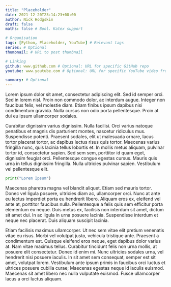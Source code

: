```yaml
---
title: "Placeholder"
date: 2021-12-20T23:14:23+08:00
author: Nick Hodgskin
draft: false
maths: false # Bool. Katex support

# Organisation
tags: [Python, Placeholder, YouTube] # Relevant tags
series: # Optional
thumbnail: # URL to post thumbnail

# Linking
github: www.github.com # Optional: URL for specific GitHub repo
youtube: www.youtube.com # Optional: URL for specific YouTube video from the channel

summary: # Optional
---
```


Lorem ipsum dolor sit amet, consectetur adipiscing elit. Sed id semper orci. Sed in lorem nisl. Proin non commodo dolor, ac interdum augue. Integer non faucibus felis, vel molestie diam. Etiam finibus ipsum dapibus nisi condimentum gravida. Nulla cursus non odio porta pellentesque. Proin at dui eu ipsum ullamcorper sodales.

Curabitur dignissim varius dignissim. Nulla facilisi. Orci varius natoque penatibus et magnis dis parturient montes, nascetur ridiculus mus. Suspendisse potenti. Praesent sodales, elit ut malesuada ornare, lacus tortor placerat tortor, ac dapibus lectus risus quis tortor. Maecenas varius fringilla nunc, quis lacinia tellus lobortis et. In mollis metus aliquam, pulvinar tortor id, consectetur sapien. Sed sem sem, porttitor id quam eget, dignissim feugiat orci. Pellentesque congue egestas cursus. Mauris quis urna in tellus dignissim fringilla. Nulla ultricies pulvinar sapien. Vestibulum vel pellentesque elit.

```py
print("Lorem Ipsum")
```

Maecenas pharetra magna vel blandit aliquet. Etiam sed mauris tortor. Donec vel ligula posuere, ultricies diam ac, ullamcorper orci. Nunc at ante eu lectus imperdiet porta eu hendrerit libero. Aliquam eros ex, eleifend vel ante at, porttitor faucibus nulla. Pellentesque a felis quis sem efficitur porta elementum eu neque. Duis metus ex, facilisis non interdum sit amet, dictum sit amet dui. In ac ligula in urna posuere lacinia. Suspendisse interdum et neque nec placerat. Duis aliquam suscipit lacinia.

Etiam facilisis maximus ullamcorper. Ut nec sem vitae elit pretium venenatis vitae eu risus. Morbi vel volutpat justo, vehicula tristique ante. Praesent a condimentum est. Quisque eleifend eros neque, eget dapibus dolor varius at. Nam vitae maximus tellus. Curabitur tincidunt felis non urna mollis, at posuere elit consectetur. Donec id enim mi. Nunc ultricies sodales urna, vel hendrerit nisi posuere iaculis. In sit amet sem consequat, semper est sit amet, volutpat lorem. Vestibulum ante ipsum primis in faucibus orci luctus et ultrices posuere cubilia curae; Maecenas egestas neque id iaculis euismod. Maecenas sit amet libero nec nulla vulputate euismod. Fusce ullamcorper lacus a orci luctus aliquam.
